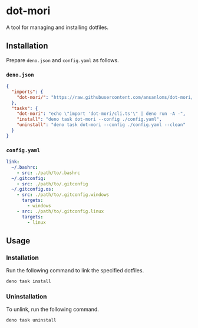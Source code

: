 # dot-mori

A tool for managing and installing dotfiles.

## Installation

Prepare `deno.json` and `config.yaml` as follows.

### `deno.json`

```json
{
  "imports": {
    "dot-mori/": "https://raw.githubusercontent.com/ansanloms/dot-mori/v0.1.2/"
  },
  "tasks": {
    "dot-mori": "echo \"import 'dot-mori/cli.ts'\" | deno run -A -",
    "install": "deno task dot-mori --config ./config.yaml",
    "uninstall": "deno task dot-mori --config ./config.yaml --clean"
  }
}
```

### `config.yaml`

```yaml
link:
  ~/.bashrc:
    - src: ./path/to/.bashrc
  ~/.gitconfig:
    - src: ./path/to/.gitconfig
  ~/.gitconfig.os:
    - src: ./path/to/.gitconfig.windows
      targets:
        - windows
    - src: ./path/to/.gitconfig.linux
      targets:
        - linux
```

## Usage

### Installation

Run the following command to link the specified dotfiles.

```bash
deno task install
```

### Uninstallation

To unlink, run the following command.

```bash
deno task uninstall
```
